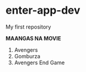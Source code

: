 # enter-app-dev
My first repository

**MAANGAS NA MOVIE**

1. Avengers
2. Gomburza
3. Avengers End Game
